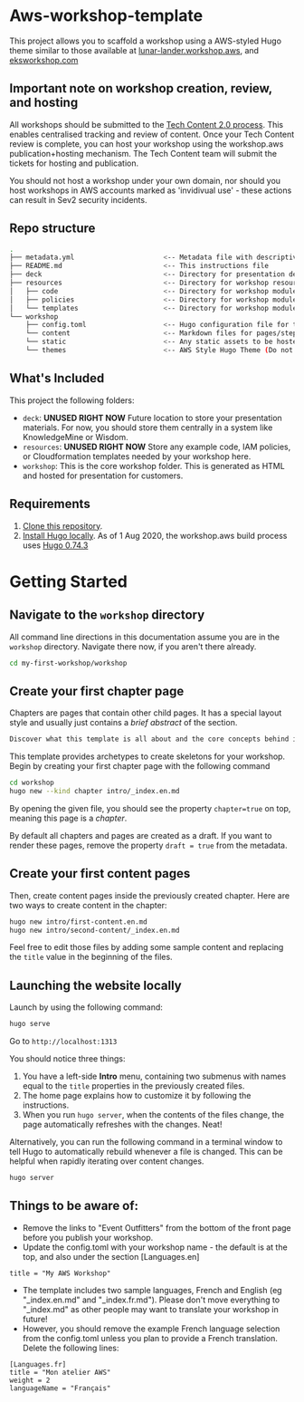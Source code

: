 # Aws-workshop-template

This project allows you to scaffold a workshop using a AWS-styled Hugo theme similar to those available at [lunar-lander.workshop.aws](https://lunar-lander.workshop.aws/), and [eksworkshop.com](https://eksworkshop.com/)


## Important note on workshop creation, review, and hosting

All workshops should be submitted to the [Tech Content 2.0 process](https://w.amazon.com/bin/view/AWS_Technical_Content/aws-tech-content-sim-dashboard/content-creation-plan/#H2.ReviewDomainPortals). This enables centralised tracking and review of content. Once your Tech Content review is complete, you can host your workshop using the workshop.aws publication+hosting mechanism. The Tech Content team will submit the tickets for hosting and publication.

You should not host a workshop under your own domain, nor should you host workshops in AWS accounts marked as 'invidivual use' - these actions can result in Sev2 security incidents.


## Repo structure

```bash
.
├── metadata.yml                      <-- Metadata file with descriptive information about the workshop
├── README.md                         <-- This instructions file
├── deck                              <-- Directory for presentation deck
├── resources                         <-- Directory for workshop resources
│   ├── code                          <-- Directory for workshop modules code
│   ├── policies                      <-- Directory for workshop modules IAM Roles and Policies
│   └── templates                     <-- Directory for workshop modules CloudFormation templates
└── workshop                          
    ├── config.toml                   <-- Hugo configuration file for the workshop website
    └── content                       <-- Markdown files for pages/steps in workshop
    └── static                        <-- Any static assets to be hosted alongside the workshop (ie. images, scripts, documents, etc)
    └── themes                        <-- AWS Style Hugo Theme (Do not edit!)
```

## What's Included

This project the following folders:

* `deck`: **UNUSED RIGHT NOW** Future location to store your presentation materials. For now, you should store them centrally in a system like KnowledgeMine or Wisdom. 
* `resources`:  **UNUSED RIGHT NOW** Store any example code, IAM policies, or Cloudformation templates needed by your workshop here.
* `workshop`: This is the core workshop folder. This is generated as HTML and hosted for presentation for customers.


## Requirements

1. [Clone this repository](https://help.github.com/articles/fork-a-repo/).
2. [Install Hugo locally](https://gohugo.io/overview/quickstart/). As of 1 Aug 2020, the workshop.aws build process uses [Hugo 0.74.3](https://github.com/gohugoio/hugo/releases/tag/v0.74.3)


# Getting Started

## Navigate to the `workshop` directory

All command line directions in this documentation assume you are in the `workshop` directory. Navigate there now, if you aren't there already.

```bash
cd my-first-workshop/workshop
```

## Create your first chapter page

Chapters are pages that contain other child pages. It has a special layout style and usually just contains a _brief abstract_ of the section.

```markdown
Discover what this template is all about and the core concepts behind it.
```

This template provides archetypes to create skeletons for your workshop. Begin by creating your first chapter page with the following command

```bash
cd workshop
hugo new --kind chapter intro/_index.en.md
```

By opening the given file, you should see the property `chapter=true` on top, meaning this page is a _chapter_.

By default all chapters and pages are created as a draft. If you want to render these pages, remove the property `draft = true` from the metadata.

## Create your first content pages

Then, create content pages inside the previously created chapter. Here are two ways to create content in the chapter:

```bash
hugo new intro/first-content.en.md
hugo new intro/second-content/_index.en.md
```

Feel free to edit those files by adding some sample content and replacing the `title` value in the beginning of the files. 

## Launching the website locally

Launch by using the following command:

```bash
hugo serve
```

Go to `http://localhost:1313`

You should notice three things:

1. You have a left-side **Intro** menu, containing two submenus with names equal to the `title` properties in the previously created files.
2. The home page explains how to customize it by following the instructions.
3. When you run `hugo server`, when the contents of the files change, the page automatically refreshes with the changes. Neat!

Alternatively, you can run the following command in a terminal window to tell Hugo to automatically rebuild whenever a file is changed. This can be helpful when rapidly iterating over content changes.

```bash
hugo server
```

## Things to be aware of:

* Remove the links to "Event Outfitters" from the bottom of the front page before you publish your workshop.
* Update the config.toml with your workshop name - the default is at the top, and also under the section [Languages.en]
```
title = "My AWS Workshop"
```
* The template includes two sample languages, French and English (eg "_index.en.md" and "_index.fr.md"). Please don't move everything to "_index.md" as other people may want to translate your workshop in future!
* However, you should remove the example French language selection from the config.toml unless you plan to provide a French translation. Delete the following lines:
```
[Languages.fr]
title = "Mon atelier AWS"
weight = 2
languageName = "Français"
```